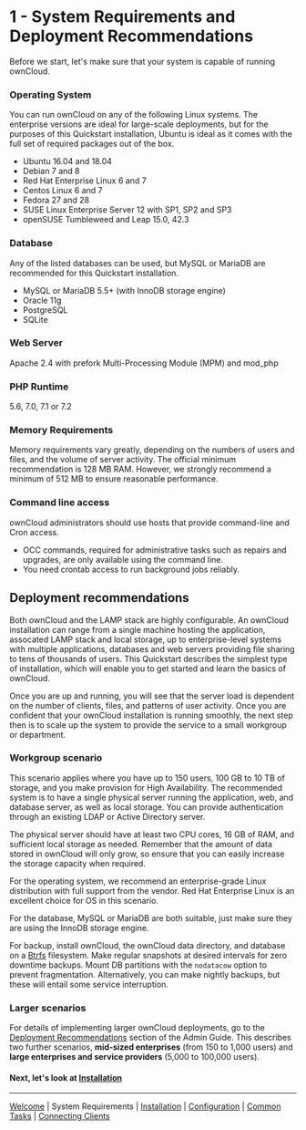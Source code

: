 # 1 - System Requirements and Deployment Recommendations

Before we start, let's make sure that your system is capable of running ownCloud.


### Operating System
You can run ownCloud on any of the following Linux systems. The enterprise versions are ideal for large-scale deployments, but for the purposes of this Quickstart installation, Ubuntu is ideal as it comes with the full set of required packages out of the box.
- Ubuntu 16.04 and 18.04
- Debian 7 and 8
- Red Hat Enterprise Linux 6 and 7
- Centos Linux 6 and 7
- Fedora 27 and 28
- SUSE Linux Enterprise Server 12 with SP1, SP2 and SP3
- openSUSE Tumbleweed and Leap 15.0, 42.3


### Database
Any of the listed databases can be used, but MySQL or MariaDB are recommended for this Quickstart installation.
- MySQL or MariaDB 5.5+ (with InnoDB storage engine)
- Oracle 11g
- PostgreSQL
- SQLite

### Web Server
Apache 2.4 with prefork Multi-Processing Module (MPM) and mod_php

### PHP Runtime
5.6, 7.0, 7.1 or 7.2

### Memory Requirements
Memory requirements vary greatly, depending on the numbers of users and files, and the volume of server activity. The official minimum recommendation is 128 MB RAM. However, we strongly recommend a minimum of 512 MB to ensure reasonable performance.

### Command line access
ownCloud administrators should use hosts that provide command-line and Cron access.
- OCC commands, required for administrative tasks such as repairs and upgrades, are only available using the command line.
- You need crontab access to run background jobs reliably. 

## Deployment recommendations
Both ownCloud and the LAMP stack are highly configurable. An ownCloud installation can range from a single machine hosting the application, assocated LAMP stack and local storage, up to enterprise-level systems with multiple applications, databases and web servers providing file sharing to tens of thousands of users. This Quickstart describes the simplest type of installation, which will enable you to get started and learn the basics of ownCloud.

Once you are up and running, you will see that the server load is dependent on the number of clients, files, and patterns of user activity. Once you are confident that your ownCloud installation is running smoothly, the next step then is to scale up the system to provide the service to a small workgroup or department.

### Workgroup scenario
This scenario applies where you have up to 150 users, 100 GB to 10 TB of storage, and you make provision for High Availability.
The recommended system is to have a single physical server running the application, web, and database server, as well as local storage. You can provide authentication through an existing LDAP or Active Directory server.

The physical server should have at least two CPU cores, 16 GB of RAM, and sufficient local storage as needed. Remember that the amount of data stored in ownCloud will only grow, so ensure that you can easily increase the storage capacity when required.

For the operating system, we recommend an enterprise-grade Linux distribution with full support from the vendor. Red Hat Enterprise Linux is an excellent choice for OS in this scenario.

For the database, MySQL or MariaDB are both suitable, just make sure they are using the InnoDB storage engine.

For backup, install ownCloud, the ownCloud data directory, and database on a [Btrfs](https://en.wikipedia.org/wiki/Btrfs) filesystem. Make regular snapshots at desired intervals for zero downtime backups. Mount DB partitions with the `nodatacow` option to prevent fragmentation. Alternatively, you can make nightly backups, but these will entail some service interruption.


### Larger scenarios
For details of implementing larger ownCloud deployments, go to the [Deployment Recommendations](https://doc.owncloud.org/server/10.0/admin_manual/installation/deployment_recommendations.html) section of the Admin Guide. This describes two further scenarios, **mid-sized enterprises** (from 150 to 1,000 users) and **large enterprises and service providers** (5,000 to 100,000 users).





#### Next, let's look at [Installation](owncloud_qs_s2.html)


----
[Welcome](index.html) | System Requirements | [Installation](owncloud_qs_s2.html) | [Configuration](owncloud_qs_s3.html) | [Common Tasks](owncloud_qs_s4.html) | [Connecting Clients](owncloud_qs_s5.html)
